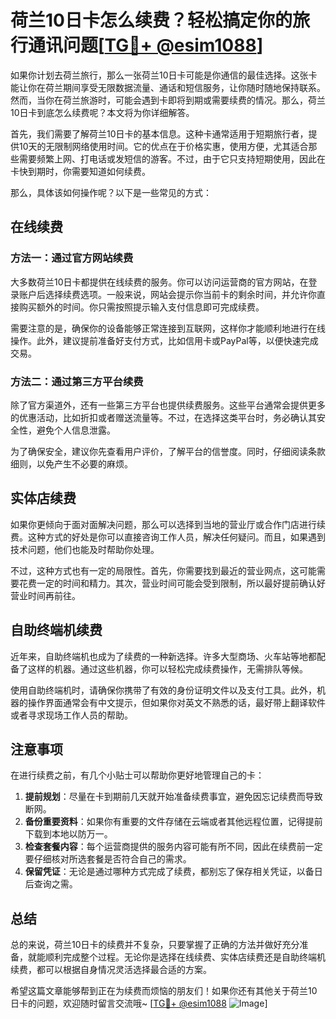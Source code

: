 # 荷兰10日卡怎么续费？轻松搞定你的旅行通讯问题[[TG💪+ @esim1088](https://t.me/s/esim1088)]

如果你计划去荷兰旅行，那么一张荷兰10日卡可能是你通信的最佳选择。这张卡能让你在荷兰期间享受无限数据流量、通话和短信服务，让你随时随地保持联系。然而，当你在荷兰旅游时，可能会遇到卡即将到期或需要续费的情况。那么，荷兰10日卡到底怎么续费呢？本文将为你详细解答。

首先，我们需要了解荷兰10日卡的基本信息。这种卡通常适用于短期旅行者，提供10天的无限制网络使用时间。它的优点在于价格实惠，使用方便，尤其适合那些需要频繁上网、打电话或发短信的游客。不过，由于它只支持短期使用，因此在卡快到期时，你需要知道如何续费。

那么，具体该如何操作呢？以下是一些常见的方式：

## 在线续费

### 方法一：通过官方网站续费

大多数荷兰10日卡都提供在线续费的服务。你可以访问运营商的官方网站，在登录账户后选择续费选项。一般来说，网站会提示你当前卡的剩余时间，并允许你直接购买额外的时间。你只需按照提示输入支付信息即可完成续费。

需要注意的是，确保你的设备能够正常连接到互联网，这样你才能顺利地进行在线操作。此外，建议提前准备好支付方式，比如信用卡或PayPal等，以便快速完成交易。

### 方法二：通过第三方平台续费

除了官方渠道外，还有一些第三方平台也提供续费服务。这些平台通常会提供更多的优惠活动，比如折扣或者赠送流量等。不过，在选择这类平台时，务必确认其安全性，避免个人信息泄露。

为了确保安全，建议你先查看用户评价，了解平台的信誉度。同时，仔细阅读条款细则，以免产生不必要的麻烦。

## 实体店续费

如果你更倾向于面对面解决问题，那么可以选择到当地的营业厅或合作门店进行续费。这种方式的好处是你可以直接咨询工作人员，解决任何疑问。而且，如果遇到技术问题，他们也能及时帮助你处理。

不过，这种方式也有一定的局限性。首先，你需要找到最近的营业网点，这可能需要花费一定的时间和精力。其次，营业时间可能会受到限制，所以最好提前确认好营业时间再前往。

## 自助终端机续费

近年来，自助终端机也成为了续费的一种新选择。许多大型商场、火车站等地都配备了这样的机器。通过这些机器，你可以轻松完成续费操作，无需排队等候。

使用自助终端机时，请确保你携带了有效的身份证明文件以及支付工具。此外，机器的操作界面通常会有中文提示，但如果你对英文不熟悉的话，最好带上翻译软件或者寻求现场工作人员的帮助。

## 注意事项

在进行续费之前，有几个小贴士可以帮助你更好地管理自己的卡：

1. **提前规划**：尽量在卡到期前几天就开始准备续费事宜，避免因忘记续费而导致断网。
2. **备份重要资料**：如果你有重要的文件存储在云端或者其他远程位置，记得提前下载到本地以防万一。
3. **检查套餐内容**：每个运营商提供的服务内容可能有所不同，因此在续费前一定要仔细核对所选套餐是否符合自己的需求。
4. **保留凭证**：无论是通过哪种方式完成了续费，都别忘了保存相关凭证，以备日后查询之需。

## 总结

总的来说，荷兰10日卡的续费并不复杂，只要掌握了正确的方法并做好充分准备，就能顺利完成整个过程。无论你是选择在线续费、实体店续费还是自助终端机续费，都可以根据自身情况灵活选择最合适的方案。

希望这篇文章能够帮到正在为续费而烦恼的朋友们！如果你还有其他关于荷兰10日卡的问题，欢迎随时留言交流哦~ [[TG💪+ @esim1088](https://t.me/s/esim1088) ![Image](https://i.postimg.cc/4NQfJmqS/Snipaste-2025-05-13-00-14-12.png)]